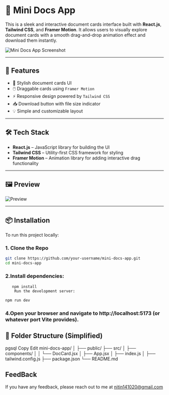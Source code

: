 # 📄 Mini Docs App

This is a sleek and interactive document cards interface built with **React.js**, **Tailwind CSS**, and **Framer Motion**. It allows users to visually explore document cards with a smooth drag-and-drop animation effect and download them instantly.

![Mini Docs App Screenshot](./path-to-screenshot.png) <!-- Replace with actual path or GitHub image URL -->

---

## 🚀 Features

- 📁 Stylish document cards UI
- 🖱️ Draggable cards using `Framer Motion`
- ⚡ Responsive design powered by `Tailwind CSS`
- 📥 Download button with file size indicator
- 💡 Simple and customizable layout

---

## 🛠️ Tech Stack

- **React.js** – JavaScript library for building the UI
- **Tailwind CSS** – Utility-first CSS framework for styling
- **Framer Motion** – Animation library for adding interactive drag functionality

---

## 🖼️ Preview

![Preview](./path-to-screenshot.png) <!-- Replace with actual image path -->

---

## 📦 Installation

To run this project locally:

### 1. Clone the Repo
   ```bash
   git clone https://github.com/your-username/mini-docs-app.git
   cd mini-docs-app
```

### 2.Install dependencies:
  ```bash
     npm install
      Run the development server:
```

```bash
npm run dev
```
### 4.Open your browser and navigate to http://localhost:5173 (or whatever port Vite provides).

##  📁 Folder Structure (Simplified)
pgsql
Copy
Edit
mini-docs-app/
│
├── public/
├── src/
│   ├── components/
│   │   └── DocCard.jsx
│   ├── App.jsx
│   ├── index.js
│
├── tailwind.config.js
├── package.json
└── README.md

## FeedBack
If you have any feedback, please reach out to me at nitin141020@gmail.com
